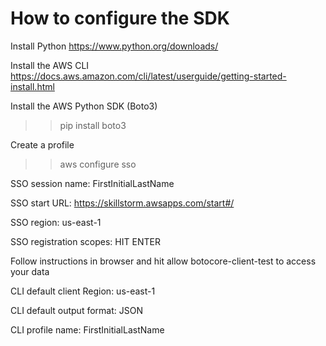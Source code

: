 # How to configure the SDK
Install Python
https://www.python.org/downloads/

Install the AWS CLI
https://docs.aws.amazon.com/cli/latest/userguide/getting-started-install.html

Install the AWS Python SDK (Boto3)
>> pip install boto3

Create a profile
>> aws configure sso

SSO session name: FirstInitialLastName

SSO start URL: https://skillstorm.awsapps.com/start#/

SSO region: us-east-1

SSO registration scopes: HIT ENTER

Follow instructions in browser and hit allow botocore-client-test to access your data

CLI default client Region: us-east-1

CLI default output format: JSON

CLI profile name: FirstInitialLastName